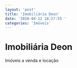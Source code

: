 ```yaml
---
layout: 'post'
title: 'Imobiliária Deon'
date: '2020-04-12 18:27:55 '
categories: 'Imóveis'
---
```


# Imobiliária Deon

Imóveis a venda e locação 
